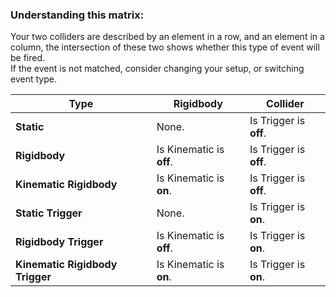 ### Understanding this matrix:
Your two colliders are described by an element in a row, and an element in a column, the intersection of these two shows whether this type of event will be fired.  
If the event is not matched, consider changing your setup, or switching event type.


| Type                            | Rigidbody                | Collider               |
|---------------------------------|--------------------------|------------------------|
| **Static**                      | None.                    | Is Trigger is **off**. |
| **Rigidbody**                   | Is Kinematic is **off**. | Is Trigger is **off**. |
| **Kinematic Rigidbody**         | Is Kinematic is **on**.  | Is Trigger is **off**. |
| **Static Trigger**              | None.                    | Is Trigger is **on**.  |
| **Rigidbody Trigger**           | Is Kinematic is **off**. | Is Trigger is **on**.  |
| **Kinematic Rigidbody Trigger** | Is Kinematic is **on**.  | Is Trigger is **on**.  |
